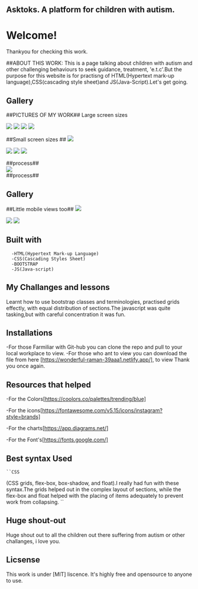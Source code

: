  ## Asktoks. A platform for children with autism.  

 # Welcome!

 Thankyou for checking this work. 

 ##ABOUT THIS WORK:
This is a page talking about children with autism and other challenging behaviours to seek guidance, treatment, 'e.t.c'.But the  purpose for this website is for practisng of HTML(Hypertext mark-up language),CSS(cascading style sheet)and JS(Java-Script).Let's get going.

 ## Gallery

 ##PICTURES OF MY WORK##
 Large screen sizes

 <img src="large1.png">

  <img src="large2.png">      

  <img src="large3.png">  

  <img src="large4.png">  

  ##Small screen sizes ##
    <img src="small1.png">  

  <img src="small2.png">  

  <img src="small3.png">

  <img src="small4.png">    
            
   ##process##           
  <img src="lolo.svg">  
 ##process##   


 ## Gallery
##Little mobile views too## 
   <img src="large4.png"> 

  <img src="small5.png"> 
         
  <img src="small6.png"> 

 ## Built with         
      -HTML(Hypertext Mark-up Language)
      -CSS(Cascading Styles Sheet)
      -BOOTSTRAP
      -JS(Java-script)


 ## My Challanges and lessons
Learnt how to use bootstrap classes and terminologies, practised grids effectly, with equal distribution of sections.The javascript was quite tasking,but with careful concentration it was fun.
            
 ## Installations
   -For those Farmiliar with Git-hub you can clone the repo and pull to your local workplace to view.
   -For those who ant to view you can download the file from here [https://wonderful-raman-39aaa1.netlify.app/], to view Thank you once again.
            

 ## Resources that helped ##
   -For the Colors[https://coolors.co/palettes/trending/blue]

   -For the icons[https://fontawesome.com/v5.15/icons/instagram?style=brands]

   -For the charts[https://app.diagrams.net/]

   -For the Font's[https://fonts.google.com/]
   
 ## Best syntax Used
    ``CSS
 (CSS grids, flex-box, box-shadow, and float).I really had fun with these syntax.The grids helped out in the complex layout of sections, while the flex-box and float helped with the placing of items adequately to prevent work from collapsing.
   ``
## Huge shout-out
Huge shout out to all the children out there suffering from autism or other challanges, i love you.

   ## Licsense 
   This work is under [MIT] liscence. It's highly free and opensource to anyone to use.

